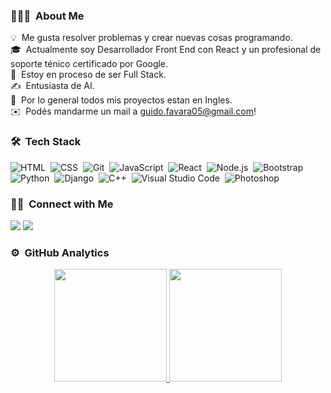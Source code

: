 <!-- ## 👋 &nbsp;Hey there! I'm Guido -->

### 👨🏻‍💻 &nbsp;About Me

💡 &nbsp;Me gusta resolver problemas y crear nuevas cosas programando.\
🎓 &nbsp;Actualmente soy Desarrollador Front End con React y un profesional de soporte ténico certificado por Google.\
🌱 &nbsp;Estoy en proceso de ser Full Stack.\
✍️ &nbsp;Entusiasta de AI.\
💬 &nbsp;Por lo general todos mis proyectos estan en Ingles.\
✉️ &nbsp;Podés mandarme un mail a guido.favara05@gmail.com!


### 🛠 &nbsp;Tech Stack


![HTML](https://img.shields.io/badge/-HTML-05122A?style=flat&logo=HTML5)&nbsp;
![CSS](https://img.shields.io/badge/-CSS-05122A?style=flat&logo=CSS3&logoColor=1572B6)&nbsp;
![Git](https://img.shields.io/badge/-Git-05122A?style=flat&logo=git)&nbsp;
![JavaScript](https://img.shields.io/badge/-JavaScript-05122A?style=flat&logo=javascript)&nbsp;
![React](https://img.shields.io/badge/-React-05122A?style=flat&logo=react)&nbsp;
![Node.js](https://img.shields.io/badge/-Node.js-05122A?style=flat&logo=node.js)&nbsp;
![Bootstrap](https://img.shields.io/badge/-Bootstrap-05122A?style=flat&logo=bootstrap&logoColor=563D7C)\
![Python](https://img.shields.io/badge/-Python-05122A?style=flat&logo=python)&nbsp;
![Django](https://img.shields.io/badge/-Django-05122A?style=flat&logo=django&logoColor=092E20)&nbsp;
![C++](https://img.shields.io/badge/-C++-05122A?style=flat&logo=C%2B%2B&logoColor=00599C)&nbsp;
![Visual Studio Code](https://img.shields.io/badge/-Visual%20Studio%20Code-05122A?style=flat&logo=visual-studio-code&logoColor=007ACC)&nbsp;
![Photoshop](https://img.shields.io/badge/-Photoshop-05122A?style=flat&logo=adobe-photoshop)&nbsp;

### 🤝🏻 &nbsp;Connect with Me

<p align="center">

<a href="https://linkedin.com/in/guido-favara"><img src="https://img.shields.io/badge/-Guido%20Favara-0077B5?style=flat&logo=Linkedin&logoColor=white"/></a>
<a href="mailto:guido.favara05@gmail.com"><img src="https://img.shields.io/badge/-guido.favara05@gmail.com-D14836?style=flat&logo=Gmail&logoColor=white"/></a>
<!---  <a href="poner mi sitio web"><img src="https://img.shields.io/badge/-OffLine.com-3423A6?style=flat&logo=Google-Chrome&logoColor=white"/></a>--->

### ⚙️ &nbsp;GitHub Analytics

<p align="center">
<a href="https://github.com/AVS1508">
  <img height="180em" src="https://github-readme-stats-eight-theta.vercel.app/api?username=GuidoFavara&show_icons=true&theme=algolia&include_all_commits=true&count_private=true"/>
  <img height="180em" src="https://github-readme-stats-eight-theta.vercel.app/api/top-langs/?username=GuidoFavara&layout=compact&langs_count=8&theme=algolia"/>
</a>
</p>
